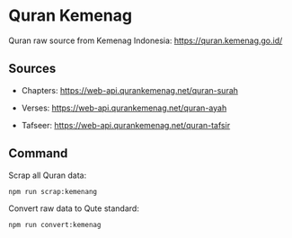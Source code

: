# Quran Kemenag

Quran raw source from Kemenag Indonesia: https://quran.kemenag.go.id/

## Sources

- Chapters:
  https://web-api.qurankemenag.net/quran-surah

- Verses:
  https://web-api.qurankemenag.net/quran-ayah

- Tafseer:
  https://web-api.qurankemenag.net/quran-tafsir

## Command

Scrap all Quran data:

```
npm run scrap:kemenang
```

Convert raw data to Qute standard:

```
npm run convert:kemenag
```
